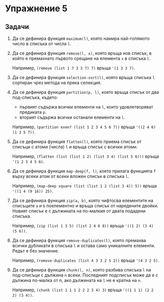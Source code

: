 Упражнение 5
============

Задачи
------

1. Да се дефинира функция `maximum(l)`, която
намира най-голямото число в списъка от числа `l`.

2. Да се дефинира функция `remove(l, x)`, която връща нов списък,
в който е премахнато първото срещане на елемента `x` в списъка `l`.

   Например, `(remove (list 1 7 3 3 7) 7)` връща `'(1 3 3 7)`.

3. Да се дефинира функция `selection-sort(l)`, която
връща списъка `l` сортиран чрез метода на пряка селекция.

4. Да се дефинира функция `partition(p, l)`, която връща списък от два под-списъка, където:

   - първият съдържа всички елементи на `l`, които удовлетворяват предиката `p`.
   - вторият съдържа всички останали елементи на `l`.

   Например, `(partition even? (list 1 2 3 4 5 6 7))` връща `'((2 4 6) (1 3 5 7))`.

5. Да се дефинира функция `flatten(l)`, която
приема списък от списъци с атоми (числа) `l` и връща списък с всички атоми.

   Например, `(flatten (list (list 1 2) (list 3 4) (list 5 6)))` връща `'(1 2 3 4 5 6)`.

6. Да се дефинира функция `map-deep(f, l)`, която прилага функцията `f`
върху всеки атом от всеки вложен списък в списъка `l`.

   Например, `(map-deep square (list (list 1 2 (list 3 4)) 5))` връща `'((1 4 (9 16)) 25)`.

7. Да се дефинира функция `zip(a, b)`, която
чифтосва елементите на списъците `a` и `b` поелементно и
връща списък от наредените двойки.
Новият списък е с дължината на по-малкия от двата подадени списъка.

   Например, `(zip (list 1 3 5) (list 2 4 6 8))` връща `'((1 2) (3 4) (5 6))`.

8. Да се дефинира функция `remove-duplicates(l)`, която
премахва всички дубликати в списъка `l` и остава само уникалните елементи.
Редът е без значение.

   Например, `(remove-duplicates (list 4 3 3 2 5 2))` връща `'(4 3 2 5)`.

9. Да се дефинира функция `chunk(l, n)`,
която разбива списъка `l` на под-списъци с дължина `n` всеки.
Последният подсписък може да е с дължина по-малка от n, ако дължината на `l` не е кратна на `n`.

   Например, `(chunk (list 1 1 1 2 2 2 3 4) 3)` връща `'((1 1 1) (2 2 2) (3 4))`.
